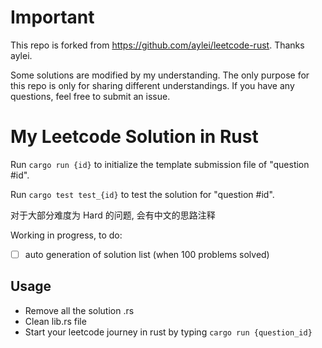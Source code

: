 # Important

This repo is forked from https://github.com/aylei/leetcode-rust. Thanks aylei.

Some solutions are modified by my understanding. The only purpose for this repo is only for sharing different understandings. If you have any questions, feel free to submit an issue.

# My Leetcode Solution in Rust

Run `cargo run {id}` to initialize the template submission file of "question #id".

Run `cargo test test_{id}` to test the solution for "question #id".

对于大部分难度为 Hard 的问题, 会有中文的思路注释

Working in progress, to do:

- [ ] auto generation of solution list (when 100 problems solved)

## Usage

- Remove all the solution .rs
- Clean lib.rs file
- Start your leetcode journey in rust by typing `cargo run {question_id}`
